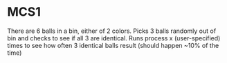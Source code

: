 # MCS1
There are 6 balls in a bin, either of 2 colors. Picks 3 balls randomly out of bin and checks to see if all 3 are identical. 
Runs process x (user-specified) times to see how often 3 identical balls result (should happen ~10% of the time)

